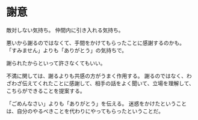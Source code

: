 # 謝意

敵対しない気持ち。
仲間内に引き入れる気持ち。

悪いから謝るのではなくて、手間をかけてもらったことに感謝するのかも。
「すみません」よりも「ありがとう」の気持ちで。

謝られたからといって許さなくてもいい。

不満に関しては、謝るよりも共感の方がうまく作用する。
謝るのではなく、わざわざ伝えてくれたことに感謝して、相手の話をよく聞いて、立場を理解して、こちらができることを提案する。

「ごめんなさい」よりも「ありがとう」を伝える。
迷惑をかけたということは、自分のやるべきことを代わりにやってもらったということだ。
